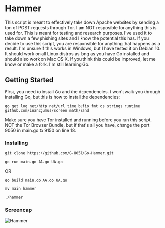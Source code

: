 # Hammer
This script is meant to effectively take down Apache websites by sending a ton of POST requests through Tor.
I am NOT resposible for anything this is used for. This is meant for testing and research purposes. I've used it to take down a few phishing sites and I know the potential this has.
If you decide to use this script, you are responsible for anything that happens as a result.
I'm unsure if this works in Windows, but I have tested it on Debian 10. It should work on all Linux distros as long as you have Go installed and should also work on Mac OS X.
If you think this could be improved, let me know or make a fork. I'm still learning Go.
## Getting Started
First, you need to install Go and the dependencies.
I won't walk you through installing Go, but this is how to install the dependencies:

```
go get log net/http net/url time bufio fmt os strings runtime github.com/inancgumus/screen math/rand
```

Make sure you have Tor installed and running before you run this script. NOT the Tor Browser Bundle, but if that's all you have, change the port 9050 in main.go to 9150 on line 18.
### Installing
```
git clone https://github.com/G-H05T/Go-Hammer.git
```

```
go run main.go AA.go UA.go
```

OR

```
go build main.go AA.go UA.go
```

```
mv main hammer
```

```
./hammer
```
### Screencap
![Hammer](https://github.com/G-H05T/Go-Hammer/Hammer.png)
